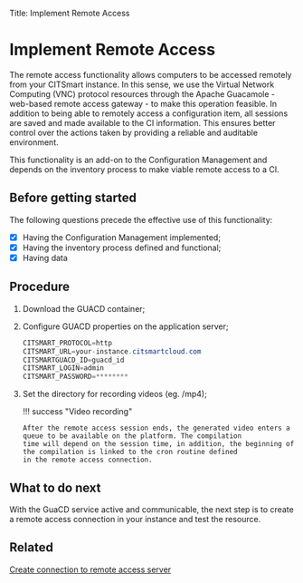 Title: Implement Remote Access

# Implement Remote Access

The remote access functionality allows computers to be accessed remotely from your CITSmart instance. In this sense, we use the Virtual Network Computing (VNC) protocol resources through the Apache Guacamole - web-based remote access gateway - to make this operation feasible. In addition to being able to remotely access a configuration item, all sessions are saved and made available to the CI information. This ensures better control over the actions taken by providing a reliable and auditable environment.

This functionality is an add-on to the Configuration Management and depends on the inventory process to make viable remote access to a CI.


## Before getting started

The following questions precede the effective use of this functionality:

* [x] Having the Configuration Management implemented;
* [x] Having the inventory process defined and functional;
* [x] Having data 

## Procedure

1. Download the GUACD container;
2. Configure GUACD properties on the application server;

    ```java
    CITSMART_PROTOCOL=http
    CITSMART_URL=your-instance.citsmartcloud.com
    CITSMARTGUACD_ID=guacd_id
    CITSMART_LOGIN=admin
    CITSMART_PASSWORD=********
    ```
	
3. Set the directory for recording videos (eg. /mp4);
    
    !!! success "Video recording"
        
	   After the remote access session ends, the generated video enters a queue to be available on the platform. The compilation 
	   time will depend on the session time, in addition, the beginning of the compilation is linked to the cron routine defined 
	   in the remote access connection.
    
## What to do next

With the GuaCD service active and communicable, the next step is to create a remote access connection in your instance and test the resource.

## Related

[Create connection to remote access server][1]

[1]:/en-us/citsmart-platform-8/processes/configuration/configuration/configure-remote-access.html

